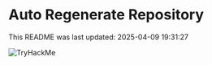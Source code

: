 # Auto Regenerate Repository

This README was last updated: 2025-04-09 19:31:27

 ![TryHackMe](https://tryhackme.com/badge/533634)